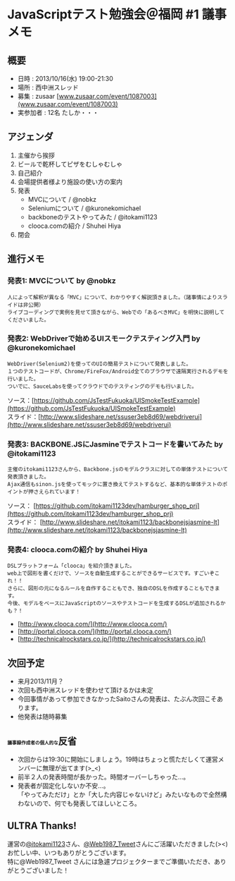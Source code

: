  JavaScriptテスト勉強会＠福岡 #1 議事メモ
==========================================


## 概要 ##

* 日時 : 2013/10/16(水) 19:00-21:30
* 場所 : 西中洲スレッド
* 募集 : zusaar [www.zusaar.com/event/1087003](www.zusaar.com/event/1087003)
* 実参加者 : 12名 たしか・・・


## アジェンダ ##

1. 主催から挨拶
2. ビールで乾杯してピザをむしゃむしゃ
3. 自己紹介
4. 会場提供者様より施設の使い方の案内
5. 発表
	+ MVCについて / @nobkz 
	+ Seleniumについて / @kuronekomichael
	+ backboneのテストやってみた / @itokami1123
	+ clooca.comの紹介 / Shuhei Hiya
6. 閉会


## 進行メモ ##

### 発表1: MVCについて by @nobkz 

	人によって解釈が異なる「MVC」について、わかりやすく解説頂きました。（諸事情によりスライドは非公開）
	ライブコーディングで実例を見せて頂きながら、Webでの「あるべきMVC」を明快に説明してくださいました。

### 発表2: WebDriverで始めるUIスモークテスティング入門 by @kuronekomichael

	WebDriver(Selenium2)を使ってのUIの簡易テストについて発表しました。
	１つのテストコードが、Chrome/FireFox/Android全てのブラウザで遠隔実行されるデモを行いました。
	ついでに、SauceLabsを使ってクラウドでのテスティングのデモも行いました。

ソース：[https://github.com/JsTestFukuoka/UISmokeTestExample](https://github.com/JsTestFukuoka/UISmokeTestExample)<br/>
スライド：[http://www.slideshare.net/ssuser3eb8d69/webdriverui](http://www.slideshare.net/ssuser3eb8d69/webdriverui)

### 発表3: BACKBONE.JSにJasmineでテストコードを書いてみた by  @itokami1123

	主催のitokami1123さんから、Backbone.jsのモデルクラスに対しての単体テストについて発表頂きました。
	Ajax通信もsinon.jsを使ってモックに置き換えてテストするなど、基本的な単体テストのポイントが押さえられています！

ソース： [https://github.com/itokami1123dev/hamburger_shop_prj](https://github.com/itokami1123dev/hamburger_shop_prj)<br/>
スライド： [http://www.slideshare.net/itokami1123/backbonejsjasmine-lt](http://www.slideshare.net/itokami1123/backbonejsjasmine-lt)

### 発表4: clooca.comの紹介 by Shuhei Hiya

	DSLプラットフォーム「clooca」を紹介頂きました。
	web上で図形を書くだけで、ソースを自動生成することができるサービスです。すごいぞこれ！！
	さらに、図形の元になるルールを自作することもでき、独自のDSLを作成することもできます。
	今後、モデルをベースにJavaScriptのソースやテストコードを生成するDSLが追加されるかも？！

+ [http://www.clooca.com/](http://www.clooca.com/)
+ [http://portal.clooca.com/](http://portal.clooca.com/)
+ [http://technicalrockstars.co.jp/](http://technicalrockstars.co.jp/)


## 次回予定 ##

* 来月2013/11月？
* 次回も西中洲スレッドを使わせて頂けるかは未定
* 今回事情があって参加できなかったSaitoさんの発表は、たぶん次回こそあります。
* 他発表は随時募集


## <span style="font-size:.5em;">議事録作成者の個人的な</span>反省 ##

* 次回からは19:30に開始にしましょう。19時はちょっと慌ただしくて運営メンバーに無理が出てます(>_<)
* 前半２人の発表時間が長かった。時間オーバーしちゃった…。
* 発表者が固定化しないか不安…。<br/>「やってみただけ」とか「大した内容じゃないけど」みたいなもので全然構わないので、何でも発表してほしいところ。


## ULTRA Thanks! ##

運営の[@itokami1123](https://twitter.com/itoKami1123)さん、[@Web1987_Tweet](https://twitter.com/Web1987_Tweet)さんにご活躍いただきました(><) お忙しい中、いつもありがとうございます。<br/>
特に@Web1987_Tweet さんには急遽プロジェクターまでご準備いただき、ありがとうございました！
